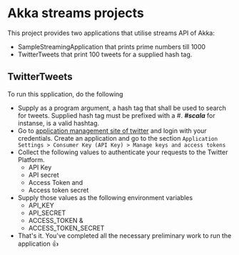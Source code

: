 # Akka streams projects

This project provides two applications that utilise streams API of Akka:

 * SampleStreamingApplication that prints prime numbers till 1000 
 * TwitterTweets that print 100 tweets for a supplied hash tag.



## TwitterTweets

To run this spplication, do the following 

* Supply as a program argument, a hash tag that shall be used to search for tweets. Supplied hash tag must be prefixed with a #. **_#scala_** for instanse, is a valid hashtag.
* Go to [application management site of twitter](https://apps.twitter.com/) and login with your credentials. Create an application and go to the section `Application Settings > Consumer Key (API Key) > Manage keys and access tokens`
* Collect the following values to authenticate your requests to the Twitter Platform. 
    - API Key 
    - API secret 
    - Access Token and 
    - Access token secret 
* Supply those values as the following environment variables 
    - API_KEY 
    - API_SECRET 
    - ACCESS_TOKEN & 
    - ACCESS_TOKEN_SECRET
* That's it. You've completed all the necessary preliminary work to run the application :+1: